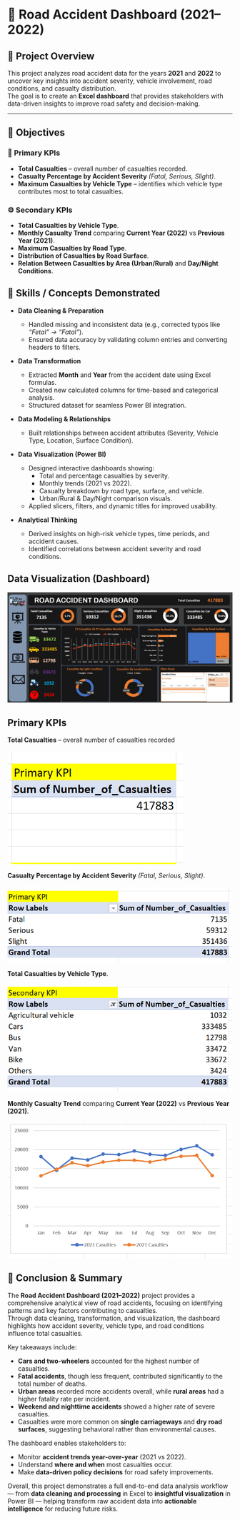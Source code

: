# 🚗 Road Accident Dashboard (2021–2022)

## 📌 Project Overview
This project analyzes road accident data for the years **2021** and **2022** to uncover key insights into accident severity, vehicle involvement, road conditions, and casualty distribution.  
The goal is to create an **Excel dashboard** that provides stakeholders with data-driven insights to improve road safety and decision-making.

---
## 🎯 Objectives

### 🏁 Primary KPIs
- **Total Casualties** – overall number of casualties recorded.
- **Casualty Percentage by Accident Severity** *(Fatal, Serious, Slight)*.
- **Maximum Casualties by Vehicle Type** – identifies which vehicle type contributes most to total casualties.

### ⚙️ Secondary KPIs
- **Total Casualties by Vehicle Type**.
- **Monthly Casualty Trend** comparing **Current Year (2022)** vs **Previous Year (2021)**.
- **Maximum Casualties by Road Type**.
- **Distribution of Casualties by Road Surface**.
- **Relation Between Casualties by Area (Urban/Rural)** and **Day/Night Conditions**.


## 🧠 Skills / Concepts Demonstrated

- **Data Cleaning & Preparation**
  - Handled missing and inconsistent data (e.g., corrected typos like *“Fetal” → “Fatal”*).
  - Ensured data accuracy by validating column entries and converting headers to filters.

- **Data Transformation**
  - Extracted **Month** and **Year** from the accident date using Excel formulas.
  - Created new calculated columns for time-based and categorical analysis.
  - Structured dataset for seamless Power BI integration.

- **Data Modeling & Relationships**
  - Built relationships between accident attributes (Severity, Vehicle Type, Location, Surface Condition).

- **Data Visualization (Power BI)**
  - Designed interactive dashboards showing:
    - Total and percentage casualties by severity.
    - Monthly trends (2021 vs 2022).
    - Casualty breakdown by road type, surface, and vehicle.
    - Urban/Rural & Day/Night comparison visuals.
  - Applied slicers, filters, and dynamic titles for improved usability.

- **Analytical Thinking**
  - Derived insights on high-risk vehicle types, time periods, and accident causes.
  - Identified correlations between accident severity and road conditions.

##  Data Visualization (Dashboard)
![](Dashboard.png)

##  Primary KPIs
**Total Casualties** – overall number of casualties recorded
<BR/>
<BR/>
  ![](KPI_1.png)

**Casualty Percentage by Accident Severity** *(Fatal, Serious, Slight)*.
<BR/>
<BR/>
  ![](KPI_2.png)

**Total Casualties by Vehicle Type**.
<BR/>
<BR/>
  ![](KPI_3.png)

**Monthly Casualty Trend** comparing **Current Year (2022)** vs **Previous Year (2021)**.
<BR/>
<BR/>
  ![](KPI_4.png)

  
## 🏁 Conclusion & Summary

The **Road Accident Dashboard (2021–2022)** project provides a comprehensive analytical view of road accidents, focusing on identifying patterns and key factors contributing to casualties.  
Through data cleaning, transformation, and visualization, the dashboard highlights how accident severity, vehicle type, and road conditions influence total casualties.

Key takeaways include:
- **Cars and two-wheelers** accounted for the highest number of casualties.  
- **Fatal accidents**, though less frequent, contributed significantly to the total number of deaths.  
- **Urban areas** recorded more accidents overall, while **rural areas** had a higher fatality rate per incident.  
- **Weekend and nighttime accidents** showed a higher rate of severe casualties.  
- Casualties were more common on **single carriageways** and **dry road surfaces**, suggesting behavioral rather than environmental causes.

The dashboard enables stakeholders to:
- Monitor **accident trends year-over-year** (2021 vs 2022).  
- Understand **where and when** most casualties occur.  
- Make **data-driven policy decisions** for road safety improvements.

Overall, this project demonstrates a full end-to-end data analysis workflow — from **data cleaning and processing** in Excel to **insightful visualization** in Power BI — helping transform raw accident data into **actionable intelligence** for reducing future risks.
